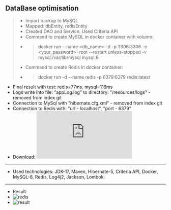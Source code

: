 ## DataBase optimisation

> * Import backup to MySQL
> * Mapped: dbEntity, redisEntity
> * Created DAO and Service. Used Criteria API
> * Command to create MySQL in docker container with volume:
> * > docker run --name <db_name> -d -p 3306:3306 -e <your_password>=root --restart unless-stopped -v mysql:/var/lib/mysql mysql:8
> * Command to create Redis in docker container:
> * > docker run -d --name redis -p 6379:6379 redis:latest

* Final result with test: redis=77ms, mysql=116ms
* Logs write into file: "appLog.log" to directory: "/resources/logs" - removed from index git
* Connection to MySql with "hibernate.cfg.xml" - removed from index git
* Connection to Redis with: "url - localhost", "port - 6379"
* Download: ![dump](https://javarush.com/downloads/ide/javarush/dump-hibernate-final.sql)
------------------------------------
* Used technologies:
  JDK-17, Maven, Hibernate-5, Criteria API, Docker, MySQL-8, Redis, Log4j2, Jackson, Lombok.
------------------------------------
* Result:
* ![redis](https://i.imgur.com/ePV8hn8.png)
* ![result](https://i.imgur.com/5Zb9d9R.png)